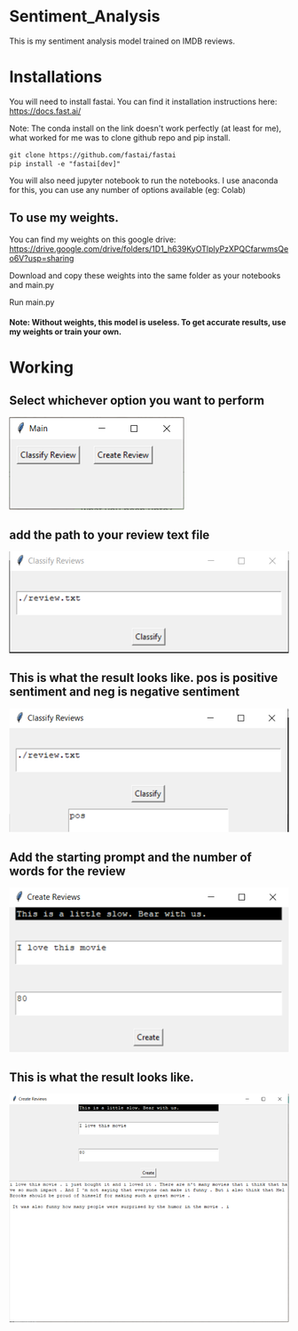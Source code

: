 # Sentiment_Analysis
This is my sentiment analysis model trained on IMDB reviews.

# Installations
You will need to install fastai. 
You can find it installation instructions here: https://docs.fast.ai/ 

Note: The conda install on the link doesn't work perfectly (at least for me), what worked for me was to clone github repo and pip install.

```
git clone https://github.com/fastai/fastai
pip install -e "fastai[dev]"
```

You will also need jupyter notebook to run the notebooks. I use anaconda for this, you can use any number of options available (eg: Colab)

## To use my weights.
You can find my weights on this google drive: https://drive.google.com/drive/folders/1D1_h639KyOTlplyPzXPQCfarwmsQeo6V?usp=sharing

Download and copy these weights into the same folder as your notebooks and main.py 

Run main.py

#### Note: Without weights, this model is useless. To get accurate results, use my weights or train your own.

# Working
## Select whichever option you want to perform

![Sentiment analysis home](https://github.com/akash-shastri/Images/blob/main/Sentiment%20analysis%20home.PNG)

## add the path to your review text file

![Pre Classify](https://github.com/akash-shastri/Images/blob/main/classify.PNG)

## This is what the result looks like. pos is positive sentiment and neg is negative sentiment

![Post Classify](https://github.com/akash-shastri/Images/blob/main/post%20clasify.PNG) 

## Add the starting prompt and the number of words for the review

![Pre Create](https://github.com/akash-shastri/Images/blob/main/Create%20pre.PNG)

## This is what the result looks like.

![Post Create](https://github.com/akash-shastri/Images/blob/main/create%20post.PNG)



